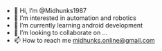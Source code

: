 - 👋 Hi, I’m @Midhunks1987
- 👀 I’m interested in automation and robotics
- 🌱 I’m currently learning android development
- 💞️ I’m looking to collaborate on ...
- 📫 How to reach me midhunks.online@gmail.com

<!---
Midhunks1987/Midhunks1987 is a ✨ special ✨ repository because its `README.md` (this file) appears on your GitHub profile.
You can click the Preview link to take a look at your changes.
--->
